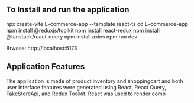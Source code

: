 
## To Install and run the application
npx create-vite E-commerce-app --template react-ts
cd E-commerce-app
npm install @reduxjs/toolkit
npm install react-redux
npm install @tanstack/react-query
npm install axios
npm run dev

Brwose: http://localhost:5173

## Application Features

The application is made of product inventory and shoppingcart and both user interface features were generated using React, React Query, FakeStoreApi, and Redux Toolkit. 
React was used to render comp



